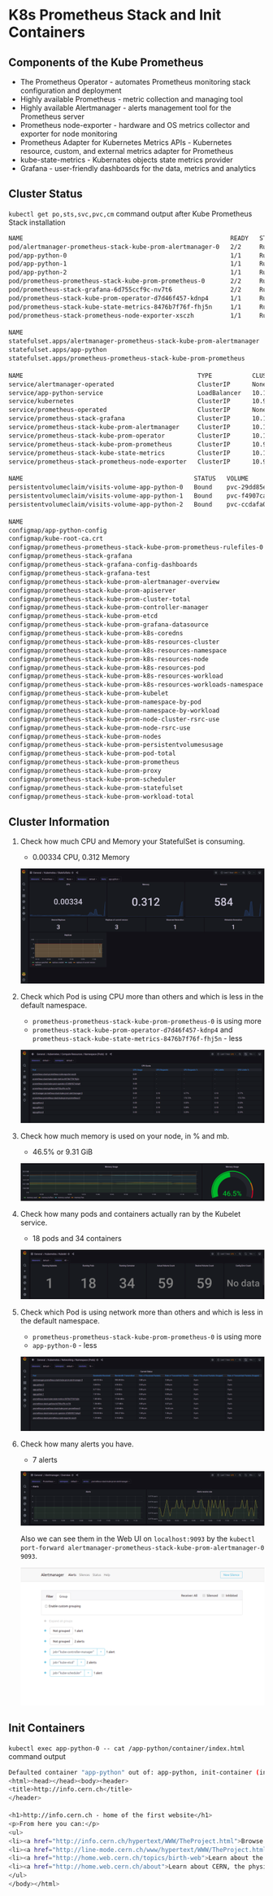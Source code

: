 # K8s Prometheus Stack and Init Containers

## Components of the Kube Prometheus

- The Prometheus Operator - automates Prometheus monitoring stack configuration and deployment
- Highly available Prometheus - metric collection and managing tool
- Highly available Alertmanager - alerts management tool for the Prometheus server
- Prometheus node-exporter - hardware and OS metrics collector and exporter for node monitoring
- Prometheus Adapter for Kubernetes Metrics APIs - Kubernetes resource, custom, and external metrics adapter for Prometheus
- kube-state-metrics - Kubernates objects state metrics provider
- Grafana - user-friendly dashboards for the data, metrics and analytics

## Cluster Status

`kubectl get po,sts,svc,pvc,cm` command output after Kube Prometheus Stack installation

```bash
NAME                                                         READY   STATUS    RESTARTS   AGE
pod/alertmanager-prometheus-stack-kube-prom-alertmanager-0   2/2     Running   0          38m
pod/app-python-0                                             1/1     Running   0          3h
pod/app-python-1                                             1/1     Running   0          3h
pod/app-python-2                                             1/1     Running   0          3h
pod/prometheus-prometheus-stack-kube-prom-prometheus-0       2/2     Running   0          38m
pod/prometheus-stack-grafana-6d755ccf9c-nv7t6                2/2     Running   0          41m
pod/prometheus-stack-kube-prom-operator-d7d46f457-kdnp4      1/1     Running   0          41m
pod/prometheus-stack-kube-state-metrics-8476b7f76f-fhj5n     1/1     Running   0          41m
pod/prometheus-stack-prometheus-node-exporter-xsczh          1/1     Running   0          41m

NAME                                                                    READY   AGE
statefulset.apps/alertmanager-prometheus-stack-kube-prom-alertmanager   1/1     38m
statefulset.apps/app-python                                             3/3     3h
statefulset.apps/prometheus-prometheus-stack-kube-prom-prometheus       1/1     38m

NAME                                                TYPE           CLUSTER-IP       EXTERNAL-IP   PORT(S)                      AGE
service/alertmanager-operated                       ClusterIP      None             <none>        9093/TCP,9094/TCP,9094/UDP   38m
service/app-python-service                          LoadBalancer   10.111.203.62    <pending>     5000:31266/TCP               3h
service/kubernetes                                  ClusterIP      10.96.0.1        <none>        443/TCP                      21d
service/prometheus-operated                         ClusterIP      None             <none>        9090/TCP                     38m
service/prometheus-stack-grafana                    ClusterIP      10.108.126.230   <none>        80/TCP                       41m
service/prometheus-stack-kube-prom-alertmanager     ClusterIP      10.109.123.233   <none>        9093/TCP                     41m
service/prometheus-stack-kube-prom-operator         ClusterIP      10.102.241.14    <none>        443/TCP                      41m
service/prometheus-stack-kube-prom-prometheus       ClusterIP      10.99.8.142      <none>        9090/TCP                     41m
service/prometheus-stack-kube-state-metrics         ClusterIP      10.102.30.228    <none>        8080/TCP                     41m
service/prometheus-stack-prometheus-node-exporter   ClusterIP      10.96.2.99       <none>        9100/TCP                     41m

NAME                                               STATUS   VOLUME                                     CAPACITY   ACCESS MODES   STORAGECLASS   AGE
persistentvolumeclaim/visits-volume-app-python-0   Bound    pvc-29dd85e7-360f-462c-8d77-0188c7cc9929   128M       RWO            standard       3h
persistentvolumeclaim/visits-volume-app-python-1   Bound    pvc-f4907cab-4f64-4b37-bf6c-c77e9f7af21d   128M       RWO            standard       3h
persistentvolumeclaim/visits-volume-app-python-2   Bound    pvc-ccdafa02-3f2a-4ead-82e8-977306b29ede   128M       RWO            standard       3h

NAME                                                                     DATA   AGE
configmap/app-python-config                                              1      3h
configmap/kube-root-ca.crt                                               1      21d
configmap/prometheus-prometheus-stack-kube-prom-prometheus-rulefiles-0   28     38m
configmap/prometheus-stack-grafana                                       1      41m
configmap/prometheus-stack-grafana-config-dashboards                     1      41m
configmap/prometheus-stack-grafana-test                                  1      41m
configmap/prometheus-stack-kube-prom-alertmanager-overview               1      41m
configmap/prometheus-stack-kube-prom-apiserver                           1      41m
configmap/prometheus-stack-kube-prom-cluster-total                       1      41m
configmap/prometheus-stack-kube-prom-controller-manager                  1      41m
configmap/prometheus-stack-kube-prom-etcd                                1      41m
configmap/prometheus-stack-kube-prom-grafana-datasource                  1      41m
configmap/prometheus-stack-kube-prom-k8s-coredns                         1      41m
configmap/prometheus-stack-kube-prom-k8s-resources-cluster               1      41m
configmap/prometheus-stack-kube-prom-k8s-resources-namespace             1      41m
configmap/prometheus-stack-kube-prom-k8s-resources-node                  1      41m
configmap/prometheus-stack-kube-prom-k8s-resources-pod                   1      41m
configmap/prometheus-stack-kube-prom-k8s-resources-workload              1      41m
configmap/prometheus-stack-kube-prom-k8s-resources-workloads-namespace   1      41m
configmap/prometheus-stack-kube-prom-kubelet                             1      41m
configmap/prometheus-stack-kube-prom-namespace-by-pod                    1      41m
configmap/prometheus-stack-kube-prom-namespace-by-workload               1      41m
configmap/prometheus-stack-kube-prom-node-cluster-rsrc-use               1      41m
configmap/prometheus-stack-kube-prom-node-rsrc-use                       1      41m
configmap/prometheus-stack-kube-prom-nodes                               1      41m
configmap/prometheus-stack-kube-prom-persistentvolumesusage              1      41m
configmap/prometheus-stack-kube-prom-pod-total                           1      41m
configmap/prometheus-stack-kube-prom-prometheus                          1      41m
configmap/prometheus-stack-kube-prom-proxy                               1      41m
configmap/prometheus-stack-kube-prom-scheduler                           1      41m
configmap/prometheus-stack-kube-prom-statefulset                         1      41m
configmap/prometheus-stack-kube-prom-workload-total                      1      41m
```

## Cluster Information

1. Check how much CPU and Memory your StatefulSet is consuming.
   - 0.00334 CPU, 0.312 Memory

   ![StatefulSet CPU and Mem](./assets/i1.png)

2. Check which Pod is using CPU more than others and which is less in the default namespace.
   - `prometheus-prometheus-stack-kube-prom-prometheus-0` is using more
   - `prometheus-stack-kube-prom-operator-d7d46f457-kdnp4` and `prometheus-stack-kube-state-metrics-8476b7f76f-fhj5n` - less

   ![Pods CPU](./assets/i2.png)

3. Check how much memory is used on your node, in % and mb.
   - 46.5% or 9.31 GiB

   ![Node Memory](./assets/i3.png)

4. Check how many pods and containers actually ran by the Kubelet service.
   - 18 pods and 34 containers

   ![Kubelet](./assets/i4.png)

5. Check which Pod is using network more than others and which is less in the default namespace.
   - `prometheus-prometheus-stack-kube-prom-prometheus-0` is using more
   - `app-python-0` - less

   ![Pods Network](./assets/i5.png)

6. Check how many alerts you have.
   - 7 alerts

   ![Alerts](./assets/i6.png)

   Also we can see them in the Web UI on `localhost:9093` by the `kubectl port-forward alertmanager-prometheus-stack-kube-prom-alertmanager-0 9093`.

   ![Alerts](./assets/i6-alt.png)

## Init Containers

`kubectl exec app-python-0 -- cat /app-python/container/index.html` command output

```bash
Defaulted container "app-python" out of: app-python, init-container (init)
<html><head></head><body><header>
<title>http://info.cern.ch</title>
</header>

<h1>http://info.cern.ch - home of the first website</h1>
<p>From here you can:</p>
<ul>
<li><a href="http://info.cern.ch/hypertext/WWW/TheProject.html">Browse the first website</a></li>
<li><a href="http://line-mode.cern.ch/www/hypertext/WWW/TheProject.html">Browse the first website using the line-mode browser simulator</a></li>
<li><a href="http://home.web.cern.ch/topics/birth-web">Learn about the birth of the web</a></li>
<li><a href="http://home.web.cern.ch/about">Learn about CERN, the physics laboratory where the web was born</a></li>
</ul>
</body></html>
```
